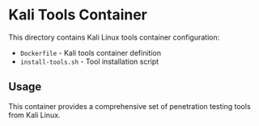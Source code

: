 # Kali Tools Container

This directory contains Kali Linux tools container configuration:

- `Dockerfile` - Kali tools container definition
- `install-tools.sh` - Tool installation script

## Usage

This container provides a comprehensive set of penetration testing tools from Kali Linux.
